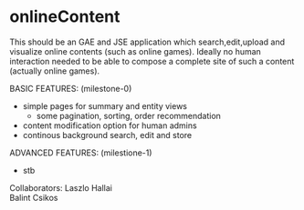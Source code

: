 onlineContent
=============
This should be an GAE and JSE application which search,edit,upload and visualize online contents (such as online games).
Ideally no human interaction needed to be able to compose a complete site of such a content (actually online games).

BASIC FEATURES: (milestone-0)
  * simple pages for summary and entity views
    * some pagination, sorting, order recommendation
  * content modification option for human admins
  * continous background search, edit and store

ADVANCED FEATURES: (milestione-1)
  * stb

Collaborators:
Laszlo Hallai </br>
Balint Csikos

